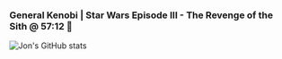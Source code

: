 ### General Kenobi | Star Wars Episode III - The Revenge of the Sith @ 57:12  👋

![Jon's GitHub stats](https://github-readme-stats.vercel.app/api?username=nicknamejv&show_icons=true&theme=radical)

<!--
**nicknamejv/nicknamejv** is a ✨ _special_ ✨ repository because its `README.md` (this file) appears on your GitHub profile.

Here are some ideas to get you started:

- 🔭 I’m currently working on ...
- 🌱 I’m currently learning ...
- 👯 I’m looking to collaborate on ...
- 🤔 I’m looking for help with ...
- 💬 Ask me about ...
- 📫 How to reach me: ...
- 😄 Pronouns: ...
- ⚡ Fun fact: ...
-->
